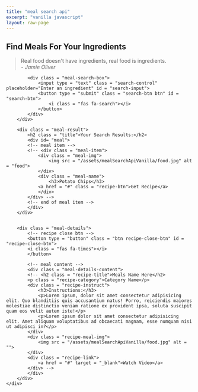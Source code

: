 ```yaml
---
title: "meal search api"
excerpt: "vanilla javascript"
layout: raw-page
---
```




<html lang="en">
<head>
  <meta charset="UTF-8">
  <meta name="viewport" content="width=device-width, initial-scale=1.0">
  <title>Find Meal For Your Ingredients</title>
  <link rel="stylesheet" href="https://cdnjs.cloudflare.com/ajax/libs/font-awesome/5.15.1/css/all.min.css" integrity="sha512-+4zCK9k+qNFUR5X+cKL9EIR+ZOhtIloNl9GIKS57V1MyNsYpYcUrUeQc9vNfzsWfV28IaLL3i96P9sdNyeRssA==" crossorigin="anonymous" />
  <link rel = "stylesheet" href = "/assets/mealSearchApiVanilla/style.css">
</head>
<body>
  
  <div class = "container">
    <div class = "meal-wrapper">
        <div class = "meal-search">
            <h2 class = "title">Find Meals For Your Ingredients</h2>
            <blockquote>Real food doesn't have ingredients, real food is ingredients.<br>
            <cite>- Jamie Oliver</cite>
            </blockquote>

            <div class = "meal-search-box">
                <input type = "text" class = "search-control" placeholder="Enter an ingredient" id = "search-input">
                <button type = "submit" class = "search-btn btn" id = "search-btn">
                    <i class = "fas fa-search"></i>
                </button>
            </div>
        </div>

        <div class = "meal-result">
            <h2 class = "title">Your Search Results:</h2>
            <div id= "meal">
            <!-- meal item -->
            <!-- <div class = "meal-item">
                <div class = "meal-img">
                    <img src = "/assets/mealSearchApiVanilla/food.jpg" alt = "food">
                </div>
                <div class = "meal-name">
                    <h3>Potato Chips</h3>
                <a href = "#" class = "recipe-btn">Get Recipe</a>
                </div>
            </div> -->
            <!-- end of meal item -->
            </div>
        </div>


        <div class = "meal-details">
            <!-- recipe close btn -->
            <button type = "button" class = "btn recipe-close-btn" id = "recipe-close-btn">
            <i class = "fas fa-times"></i>
            </button>

            <!-- meal content -->
            <div class = "meal-details-content">
            <!-- <h2 class = "recipe-title">Meals Name Here</h2>
            <p class = "recipe-category">Category Name</p>
            <div class = "recipe-instruct">
                <h3>Instructions:</h3>
                <p>Lorem ipsum, dolor sit amet consectetur adipisicing elit. Quo blanditiis quis accusantium natus! Porro, reiciendis maiores molestiae distinctio veniam ratione ex provident ipsa, soluta suscipit quam eos velit autem iste!</p>
                <p>Lorem ipsum dolor sit amet consectetur adipisicing elit. Amet aliquam voluptatibus ad obcaecati magnam, esse numquam nisi ut adipisci in?</p>
            </div>
            <div class = "recipe-meal-img">
                <img src = "/assets/mealSearchApiVanilla/food.jpg" alt = "">
            </div>
            <div class = "recipe-link">
                <a href = "#" target = "_blank">Watch Video</a>
            </div> -->
            </div>
        </div>
    </div>
  </div>



  <script src = "/assets/mealSearchApiVanilla/script.js"></script>
</body>
</html>

